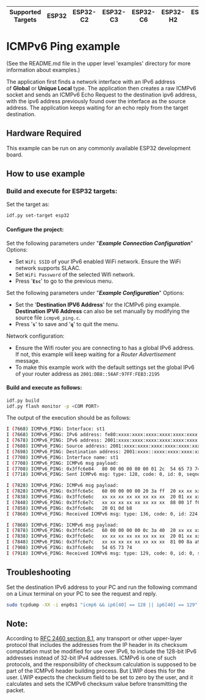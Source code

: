 | Supported Targets | ESP32 | ESP32-C2 | ESP32-C3 | ESP32-C6 | ESP32-H2 | ESP32-S2 | ESP32-S3 |
| ----------------- | ----- | -------- | -------- | -------- | -------- | -------- | -------- |


# ICMPv6 Ping example

(See the README.md file in the upper level 'examples' directory for more information about examples.)

The application first finds a network interface with an IPv6 address of **Global** or **Unique Local** type.
The application then creates a raw ICMPv6 socket and sends an ICMPv6 Echo Request to the destination ipv6 address, with the ipv6 address previously found over the interface as the source address. The application keeps waiting for an echo reply from the target destination.

## Hardware Required

This example can be run on any commonly available ESP32 development board.

## How to use example
### Build and execute for **ESP32** targets:

Set the target as:
```sh
idf.py set-target esp32  
```
#### Configure the project:
Set the following parameters under "***Example Connection Configuration***" Options:
* Set `WiFi SSID` of your IPv6 enabled WiFi network.
    Ensure the WiFi network supports SLAAC.
* Set `WiFi Password` of the selected Wifi network.
* Press '**`Esc`**' to go to the previous menu.

Set the following parameters under "***Example Configuration***" Options:
* Set the '**Destination IPV6 Address**' for the ICMPv6 ping example.
  **Destination IPV6 Address** can also be set manually by modifying the source file `icmpv6_ping.c`.
* Press '**`s`**' to save and '**`q`**' to quit the menu.

Network configuration:
* Ensure the Wifi router you are connecting to has a global IPv6 address.
  If not, this example will keep waiting for a *Router Advertisement* message.
* To make this example work with the default settings set the global IPv6 of your router address as `2001:DB8::56AF:97FF:FEB3:2195`

#### Build and execute as follows:
```sh
idf.py build 
idf.py flash monitor -p <COM PORT>
```

The output of the execution should be as follows:
```sh
I (7668) ICMPv6_PING: Interface: st1
I (7668) ICMPv6_PING: IPv6 address: fe80:xxxx:xxxx:xxxx:xxxx:xxxx:xxxx:xxxx, type: ESP_IP6_ADDR_IS_LINK_LOCAL
I (7678) ICMPv6_PING: IPv6 address: 2001:xxxx:xxxx:xxxx:xxxx:xxxx:xxxx:xxxx, type: ESP_IP6_ADDR_IS_GLOBAL
I (7688) ICMPv6_PING: Source address: 2001:xxxx:xxxx:xxxx:xxxx:xxxx:xxxx:xxxx
I (7698) ICMPv6_PING: Destination address: 2001:xxxx::xxxx:xxxx:xxxx:xxxx
I (7708) ICMPv6_PING: Interface name: st1
I (7708) ICMPv6_PING: ICMPv6 msg payload:
I (7708) ICMPv6_PING: 0x3ffc6e84   80 00 00 00 00 00 01 2c  54 65 73 74              |.......,Test|
I (7718) ICMPv6_PING: Sent ICMPv6 msg: type: 128, code: 0, id: 0, seqno: 300

I (7828) ICMPv6_PING: ICMPv6 msg payload:
I (7828) ICMPv6_PING: 0x3ffc6e5c   60 00 00 00 00 20 3a ff  20 xx xx xx xx xx xx xx  |`.... :. .......|
I (7838) ICMPv6_PING: 0x3ffc6e6c   xx xx xx xx xx xx xx xx  20 01 xx xx xx xx xx xx  |V.....!. .......|
I (7848) ICMPv6_PING: 0x3ffc6e7c   xx xx xx xx xx xx xx xx  88 00 1f f0 e0 00 00 00  |Z.%...A.........|
I (7858) ICMPv6_PING: 0x3ffc6e8c   20 01 0d b8                                       | ...|
I (7868) ICMPv6_PING: Received ICMPv6 msg: type: 136, code: 0, id: 224, seqno: 0

I (7868) ICMPv6_PING: ICMPv6 msg payload:
I (7878) ICMPv6_PING: 0x3ffc6e5c   60 00 00 00 00 0c 3a 40  20 xx xx xx xx xx xx xx  |`.... :. .......|
I (7838) ICMPv6_PING: 0x3ffc6e6c   xx xx xx xx xx xx xx xx  20 01 xx xx xx xx xx xx  |V.....!. .......|
I (7848) ICMPv6_PING: 0x3ffc6e7c   xx xx xx xx xx xx xx xx  81 00 8a a9 00 00 01 2c  |Z.%...A........,|
I (7908) ICMPv6_PING: 0x3ffc6e8c   54 65 73 74                                       |Test|
I (7918) ICMPv6_PING: Received ICMPv6 msg: type: 129, code: 0, id: 0, seqno: 300
```

## Troubleshooting

Set the destination IPv6 address to your PC and run the following command on a Linux terminal on your PC to see the request and reply.

```sh
sudo tcpdump -XX -i enp0s1 "icmp6 && ip6[40] == 128 || ip6[40] == 129" -vvv
```

## Note:
According to [RFC 2460 section 8.1](https://datatracker.ietf.org/doc/html/rfc2460#section-8.1), any transport or other upper-layer protocol that includes the
addresses from the IP header in its checksum computation must be modified for use over IPv6, to include the 128-bit IPv6 addresses instead of 32-bit IPv4 addresses.
ICMPv6 is one of such protocols, and the responsibility of checksum calculation is supposed to be part of the ICMPv6 header building process.
But LWIP does this for the user. LWIP expects the checksum field to be set to zero by the user, and it calculates and sets the ICMPv6 checksum value before transmitting the packet.
